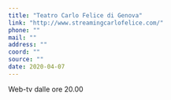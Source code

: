 ```yaml
---
title: "Teatro Carlo Felice di Genova"
link: "http://www.streamingcarlofelice.com/"
phone: ""
mail: ""
address: ""
coord: ""
source: ""
date: 2020-04-07
---
```


Web-tv dalle ore 20.00
